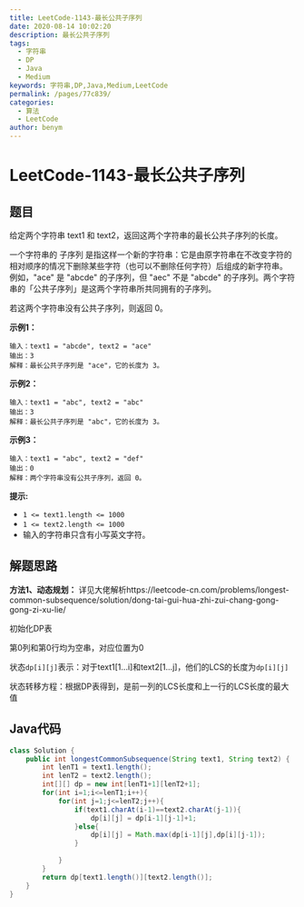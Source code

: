```yaml
---
title: LeetCode-1143-最长公共子序列
date: 2020-08-14 10:02:20
description: 最长公共子序列
tags: 
  - 字符串
  - DP
  - Java
  - Medium
keywords: 字符串,DP,Java,Medium,LeetCode
permalink: /pages/77c839/
categories: 
  - 算法
  - LeetCode
author: benym
---
```


# LeetCode-1143-最长公共子序列

## 题目

给定两个字符串 text1 和 text2，返回这两个字符串的最长公共子序列的长度。

一个字符串的 子序列 是指这样一个新的字符串：它是由原字符串在不改变字符的相对顺序的情况下删除某些字符（也可以不删除任何字符）后组成的新字符串。
例如，"ace" 是 "abcde" 的子序列，但 "aec" 不是 "abcde" 的子序列。两个字符串的「公共子序列」是这两个字符串所共同拥有的子序列。

若这两个字符串没有公共子序列，则返回 0。



**示例1：**

```
输入：text1 = "abcde", text2 = "ace" 
输出：3  
解释：最长公共子序列是 "ace"，它的长度为 3。
```

**示例2：**

```
输入：text1 = "abc", text2 = "abc"
输出：3
解释：最长公共子序列是 "abc"，它的长度为 3。
```

**示例3：**

```
输入：text1 = "abc", text2 = "def"
输出：0
解释：两个字符串没有公共子序列，返回 0。
```

**提示:**

- `1 <= text1.length <= 1000`
- `1 <= text2.length <= 1000`
- 输入的字符串只含有小写英文字符。

## 解题思路

**方法1、动态规划：**
详见大佬解析https://leetcode-cn.com/problems/longest-common-subsequence/solution/dong-tai-gui-hua-zhi-zui-chang-gong-gong-zi-xu-lie/

初始化DP表

第0列和第0行均为空串，对应位置为0

状态`dp[i][j]`表示：对于text1[1...i]和text2[1...j]，他们的LCS的长度为`dp[i][j]`

状态转移方程：根据DP表得到，是前一列的LCS长度和上一行的LCS长度的最大值

## Java代码

```java
class Solution {
    public int longestCommonSubsequence(String text1, String text2) {
        int lenT1 = text1.length();
        int lenT2 = text2.length();
        int[][] dp = new int[lenT1+1][lenT2+1];
        for(int i=1;i<=lenT1;i++){
            for(int j=1;j<=lenT2;j++){
                if(text1.charAt(i-1)==text2.charAt(j-1)){
                    dp[i][j] = dp[i-1][j-1]+1;
                }else{
                    dp[i][j] = Math.max(dp[i-1][j],dp[i][j-1]);
                }
                
            }
        }
        return dp[text1.length()][text2.length()];
    }
}
```

